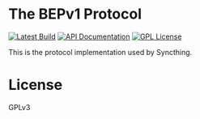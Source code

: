 The BEPv1 Protocol
==================

[![Latest Build](http://img.shields.io/jenkins/s/http/build.syncthing.net/protocol.svg?style=flat-square)](http://build.syncthing.net/job/protocol/lastBuild/)
[![API Documentation](http://img.shields.io/badge/api-Godoc-blue.svg?style=flat-square)](http://godoc.org/github.com/syncthing/protocol)
[![GPL License](http://img.shields.io/badge/license-GPL-blue.svg?style=flat-square)](http://opensource.org/licenses/GPL-3.0)

This is the protocol implementation used by Syncthing.

License
=======

GPLv3
